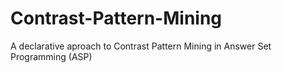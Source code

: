 # Contrast-Pattern-Mining
A declarative aproach to Contrast Pattern Mining in Answer Set Programming (ASP)
